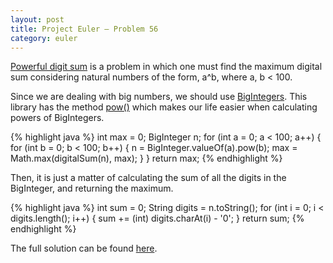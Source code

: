 ```yaml
---
layout: post
title: Project Euler — Problem 56
category: euler
---
```


[Powerful digit sum](https://projecteuler.net/problem=56) is a problem in which one must find the maximum digital sum considering natural numbers of the form, a^b, where a, b < 100.

Since we are dealing with big numbers, we should use [BigIntegers](https://docs.oracle.com/javase/7/docs/api/java/math/BigInteger.html). This library has the method [pow()](https://docs.oracle.com/javase/7/docs/api/java/math/BigInteger.html#pow(int)) which makes our life easier when calculating powers of BigIntegers.

{% highlight java %}
int max = 0;
BigInteger n;
for (int a = 0; a < 100; a++) {
    for (int b = 0; b < 100; b++) {
        n = BigInteger.valueOf(a).pow(b);
        max = Math.max(digitalSum(n), max);
    }
}
return max;
{% endhighlight %}

Then, it is just a matter of calculating the sum of all the digits in the BigInteger, and returning the maximum.

{% highlight java %}
int sum = 0;
String digits = n.toString();
for (int i = 0; i < digits.length(); i++) {
    sum += (int) digits.charAt(i) - '0';
}
return sum;
{% endhighlight %}

The full solution can be found [here](https://github.com/luisramalho/euler/blob/master/Problem056.java).
